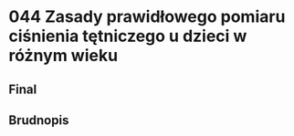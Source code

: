 # 044 Zasady prawidłowego pomiaru ciśnienia tętniczego u dzieci w różnym wieku

## Final

## Brudnopis


